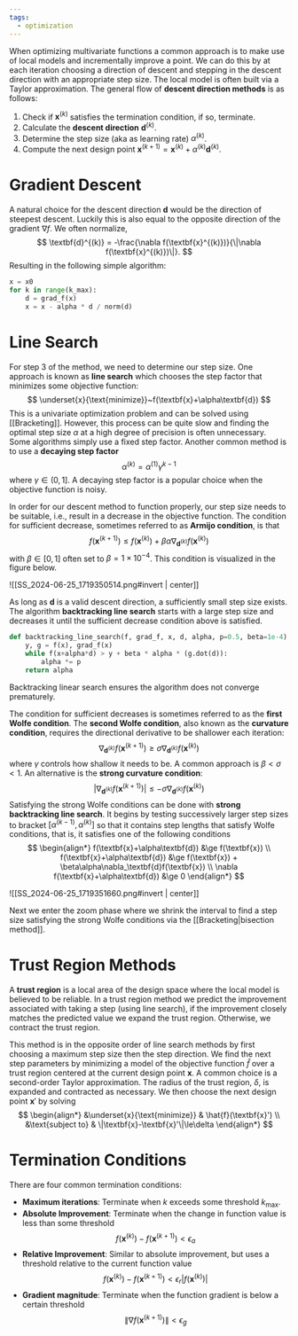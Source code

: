 ```yaml
---
tags:
  - optimization
---
```

When optimizing multivariate functions a common approach is to make use of local models and incrementally improve a point. We can do this by at each iteration choosing a direction of descent and stepping in the descent direction with an appropriate step size. The local model is often built via a Taylor approximation. The general flow of **descent direction methods** is as follows:

1. Check if $\textbf{x}^{(k)}$ satisfies the termination condition, if so, terminate.
2. Calculate the **descent direction** $\textbf{d}^{(k)}$.
3. Determine the step size (aka as learning rate) $\alpha^{(k)}$.
4. Compute the next design point $\textbf{x}^{(k+1)}=\textbf{x}^{(k)} + \alpha^{(k)}\textbf{d}^{(k)}$.
# Gradient Descent

A natural choice for the descent direction $\textbf{d}$ would be the direction of steepest descent. Luckily this is also equal to the opposite direction of the gradient $\nabla f$. We often normalize,
$$
	\textbf{d}^{(k)} = -\frac{\nabla f(\textbf{x}^{(k)})}{\|\nabla f(\textbf{x}^{(k)})\|}.
$$
Resulting in the following simple algorithm:

```python
x = x0
for k in range(k_max):
	d = grad_f(x)
	x = x - alpha * d / norm(d)
```

# Line Search

For step 3 of the method, we need to determine our step size. One approach is known as **line search** which chooses the step factor that minimizes some objective function:
$$
	\underset{x}{\text{minimize}}~f(\textbf{x}+\alpha\textbf{d})
$$
This is a univariate optimization problem and can be solved using [[Bracketing]]. However, this process can be quite slow and finding the optimal step size $\alpha$ at a high degree of precision is often unnecessary. Some algorithms simply use a fixed step factor. Another common method is to use a **decaying step factor**
$$
	\alpha^{(k)} = \alpha^{(1)}\gamma^{k-1}
$$
where $\gamma\in(0,1]$. A decaying step factor is a popular choice when the objective function is noisy.

In order for our descent method to function properly, our step size needs to be suitable, i.e., result in a decrease in the objective function. The condition for sufficient decrease, sometimes referred to as **Armijo condition**, is that
$$
	f(\textbf{x}^{(k+1)}) \le f(\textbf{x}^{(k)}) + \beta\alpha\nabla_{\textbf{d}^{(k)}}f(\textbf{x}^{(k)})
$$
with $\beta\in[0,1]$ often set to $\beta=1\times10^{-4}$. This condition is visualized in the figure below.

![[SS_2024-06-25_1719350514.png#invert | center]]

As long as $\textbf{d}$ is a valid descent direction, a sufficiently small step size exists. The algorithm **backtracking line search** starts with a large step size and decreases it until the sufficient decrease condition above is satisfied.

```python
def backtracking_line_search(f, grad_f, x, d, alpha, p=0.5, beta=1e-4):
	y, g = f(x), grad_f(x)
	while f(x+alpha*d) > y + beta * alpha * (g.dot(d)):
		alpha *= p
	return alpha
```

Backtracking linear search ensures the algorithm does not converge prematurely. 

The condition for sufficient decreases is sometimes referred to as the **first Wolfe condition**. The **second Wolfe condition**, also known as the **curvature condition**, requires the directional derivative to be shallower each iteration:
$$
	\nabla_{\textbf{d}^{(k)}}f(\textbf{x}^{(k+1)}) \ge \sigma\nabla_{\textbf{d}^{(k)}}f(\textbf{x}^{(k)})
$$
where $\gamma$ controls how shallow it needs to be. A common approach is $\beta<\sigma<1$. An alternative is the **strong curvature condition**:
$$
	|\nabla_{\textbf{d}^{(k)}}f(\textbf{x}^{(k+1)})| \le -\sigma\nabla_{\textbf{d}^{(k)}}f(\textbf{x}^{(k)})
$$
Satisfying the strong Wolfe conditions can be done with **strong backtracking line search**. It begins by testing successively larger step sizes to bracket $[\alpha^{(k-1)},\alpha^{(k)}]$ so that it contains step lengths that satisfy Wolfe conditions, that is, it satisfies one of the following conditions
$$
\begin{align*}
	f(\textbf{x}+\alpha\textbf{d}) &\ge f(\textbf{x}) \\
	f(\textbf{x}+\alpha\textbf{d}) &\ge f(\textbf{x}) + \beta\alpha\nabla_\textbf{d}f(\textbf{x}) \\
	\nabla f(\textbf{x}+\alpha\textbf{d}) &\ge 0
\end{align*}
$$

![[SS_2024-06-25_1719351660.png#invert | center]]

Next we enter the zoom phase where we shrink the interval to find a step size satisfying the strong Wolfe conditions via the [[Bracketing|bisection method]].

# Trust Region Methods

A **trust region** is a local area of the design space where the local model is believed to be reliable. In a trust region method we predict the improvement associated with taking a step (using line search), if the improvement closely matches the predicted value we expand the trust region. Otherwise, we contract the trust region.

This method is in the opposite order of line search methods by first choosing a maximum step size then the step direction. We find the next step parameters by minimizing a model of the objective function $\hat{f}$ over a trust region centered at the current design point $\textbf{x}$. A common choice is a second-order Taylor approximation. The radius of the trust region, $\delta$, is expanded and contracted as necessary. We then choose the next design point $\textbf{x}'$ by solving
$$
\begin{align*}
	&\underset{x}{\text{minimize}} & \hat{f}(\textbf{x}') \\
	&\text{subject to} & \|\textbf{x}-\textbf{x}'\|\le\delta
\end{align*}
$$

# Termination Conditions

There are four common termination conditions:
- **Maximum iterations**: Terminate when $k$ exceeds some threshold $k_\text{max}$.
- **Absolute Improvement**: Terminate when the change in function value is less than some threshold
$$
	f(\textbf{x}^{(k)}) - f(\textbf{x}^{(k+1)})<\epsilon_a
$$
- **Relative Improvement**: Similar to absolute improvement, but uses a threshold relative to the current function value
$$
	f(\textbf{x}^{(k)}) - f(\textbf{x}^{(k+1)})<\epsilon_r|f(\textbf{x}^{(k)})|
$$
- **Gradient magnitude**: Terminate when the function gradient is below a certain threshold
$$
	\|\nabla f(\textbf{x}^{(k+1)})\| < \epsilon_g
$$
